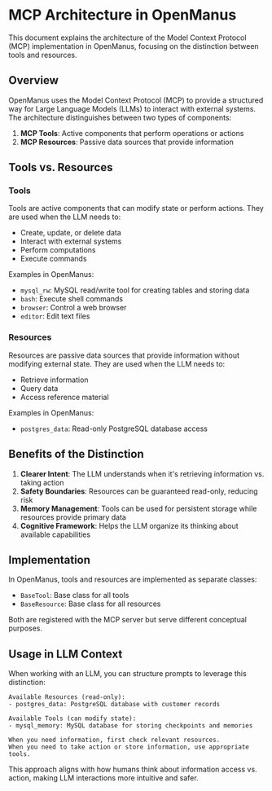 # MCP Architecture in OpenManus

This document explains the architecture of the Model Context Protocol (MCP) implementation in OpenManus, focusing on the distinction between tools and resources.

## Overview

OpenManus uses the Model Context Protocol (MCP) to provide a structured way for Large Language Models (LLMs) to interact with external systems. The architecture distinguishes between two types of components:

1. **MCP Tools**: Active components that perform operations or actions
2. **MCP Resources**: Passive data sources that provide information

## Tools vs. Resources

### Tools

Tools are active components that can modify state or perform actions. They are used when the LLM needs to:

- Create, update, or delete data
- Interact with external systems
- Perform computations
- Execute commands

Examples in OpenManus:
- `mysql_rw`: MySQL read/write tool for creating tables and storing data
- `bash`: Execute shell commands
- `browser`: Control a web browser
- `editor`: Edit text files

### Resources

Resources are passive data sources that provide information without modifying external state. They are used when the LLM needs to:

- Retrieve information
- Query data
- Access reference material

Examples in OpenManus:
- `postgres_data`: Read-only PostgreSQL database access

## Benefits of the Distinction

1. **Clearer Intent**: The LLM understands when it's retrieving information vs. taking action
2. **Safety Boundaries**: Resources can be guaranteed read-only, reducing risk
3. **Memory Management**: Tools can be used for persistent storage while resources provide primary data
4. **Cognitive Framework**: Helps the LLM organize its thinking about available capabilities

## Implementation

In OpenManus, tools and resources are implemented as separate classes:

- `BaseTool`: Base class for all tools
- `BaseResource`: Base class for all resources

Both are registered with the MCP server but serve different conceptual purposes.

## Usage in LLM Context

When working with an LLM, you can structure prompts to leverage this distinction:

```
Available Resources (read-only):
- postgres_data: PostgreSQL database with customer records

Available Tools (can modify state):
- mysql_memory: MySQL database for storing checkpoints and memories

When you need information, first check relevant resources.
When you need to take action or store information, use appropriate tools.
```

This approach aligns with how humans think about information access vs. action, making LLM interactions more intuitive and safer.
